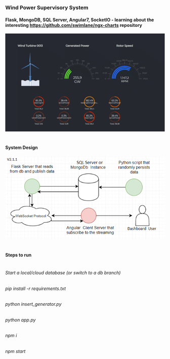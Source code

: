 ### Wind Power Supervisory System
#### Flask, MongoDB, SQL Server, Angular7, SocketIO -  learning about the interesting https://github.com/swimlane/ngx-charts repository

![Screenshot](wind-park1.gif)
#
#### System Design
![Screenshot](architecture.PNG)
#
#### Steps to run
#
###### Start a local/cloud database (or switch to a db branch)
###### pip install -r requirements.txt
###### python insert_generator.py
###### python app.py
###### npm i
###### npm start




